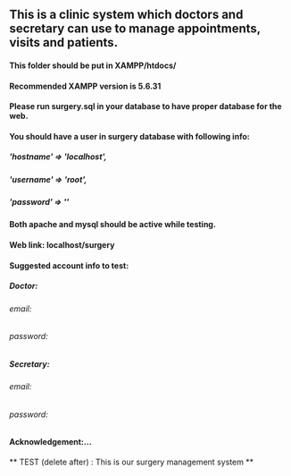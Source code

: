 ## This is a clinic system which doctors and secretary can use to manage appointments, visits and patients.
#### This folder should be put in XAMPP/htdocs/
#### Recommended XAMPP version is 5.6.31
#### Please run surgery.sql in your database to have proper database for the web.
#### You should have a user in surgery database with following info:
#####    'hostname' => 'localhost',
##### 	'username' => 'root',
##### 	'password' => ''
#### Both apache and mysql should be active while testing.
#### Web link: localhost/surgery
#### Suggested account info to test:
##### Doctor:
###### email:
###### password:
##### Secretary:
###### email:
###### password:
#### Acknowledgement:...


** TEST (delete after) : This is our surgery management system **